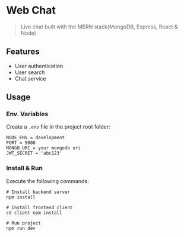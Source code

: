 # Web Chat

> Live chat built with the MERN stack(MongoDB, Express, React & Node)

## Features
- User authentication
- User search
- Chat service

## Usage

### Env. Variables
Create a `.env` file in the project root folder:
```
NODE_ENV = development
PORT = 5000
MONGO_URI = your mongodb uri
JWT_SECRET = 'abc123'
```
### Install & Run
Execute the following commands:
```
# Install backend server
npm install
 
# Install frontend client
cd client npm install

# Run project
npm run dev
```

